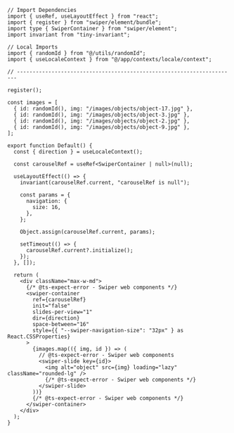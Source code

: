 ﻿```tsx
// Import Dependencies
import { useRef, useLayoutEffect } from "react";
import { register } from "swiper/element/bundle";
import type { SwiperContainer } from "swiper/element";
import invariant from "tiny-invariant";

// Local Imports
import { randomId } from "@/utils/randomId";
import { useLocaleContext } from "@/app/contexts/locale/context";

// ----------------------------------------------------------------------

register();

const images = [
  { id: randomId(), img: "/images/objects/object-17.jpg" },
  { id: randomId(), img: "/images/objects/object-3.jpg" },
  { id: randomId(), img: "/images/objects/object-2.jpg" },
  { id: randomId(), img: "/images/objects/object-9.jpg" },
];

export function Default() {
  const { direction } = useLocaleContext();

  const carouselRef = useRef<SwiperContainer | null>(null);

  useLayoutEffect(() => {
    invariant(carouselRef.current, "carouselRef is null");

    const params = {
      navigation: {
        size: 16,
      },
    };

    Object.assign(carouselRef.current, params);

    setTimeout(() => {
      carouselRef.current?.initialize();
    });
  }, []);

  return (
    <div className="max-w-md">
      {/* @ts-expect-error - Swiper web components */}
      <swiper-container
        ref={carouselRef}
        init="false"
        slides-per-view="1"
        dir={direction}
        space-between="16"
        style={{ "--swiper-navigation-size": "32px" } as React.CSSProperties}
      >
        {images.map(({ img, id }) => (
          // @ts-expect-error - Swiper web components
          <swiper-slide key={id}>
            <img alt="object" src={img} loading="lazy" className="rounded-lg" />
            {/* @ts-expect-error - Swiper web components */}
          </swiper-slide>
        ))}
        {/* @ts-expect-error - Swiper web components */}
      </swiper-container>
    </div>
  );
}

```
